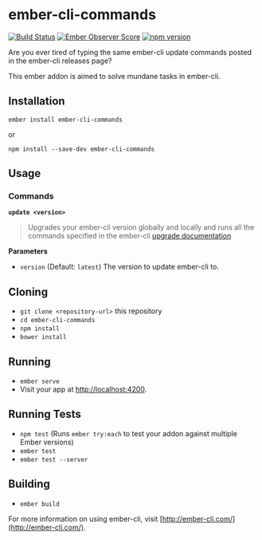 # ember-cli-commands

[![Build Status](https://travis-ci.org/seawatts/ember-cli-commands.svg?branch=master)](https://travis-ci.org/seawatts/ember-cli-commands)
[![Ember Observer Score](https://emberobserver.com/badges/ember-cli-commands.svg)](https://emberobserver.com/addons/ember-cli-commands)
[![npm version](https://badge.fury.io/js/ember-cli-commands.svg)](https://badge.fury.io/js/ember-cli-commands)

Are you ever tired of typing the same ember-cli update commands posted in the ember-cli releases page?

This ember addon is aimed to solve mundane tasks in ember-cli.

## Installation

`ember install ember-cli-commands`

or

`npm install --save-dev ember-cli-commands`


## Usage

### Commands

**`update <version>`**

> Upgrades your ember-cli version globally and locally and runs all the commands specified in the ember-cli [upgrade documentation](https://ember-cli.com/user-guide/#upgrading)

**Parameters**

* `version` (Default: `latest`) The version to update ember-cli to. 

## Cloning

* `git clone <repository-url>` this repository
* `cd ember-cli-commands`
* `npm install`
* `bower install`

## Running

* `ember serve`
* Visit your app at [http://localhost:4200](http://localhost:4200).

## Running Tests

* `npm test` (Runs `ember try:each` to test your addon against multiple Ember versions)
* `ember test`
* `ember test --server`

## Building

* `ember build`

For more information on using ember-cli, visit [http://ember-cli.com/](http://ember-cli.com/).
